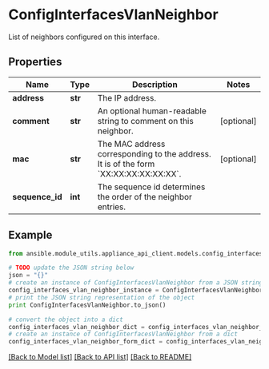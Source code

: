 # ConfigInterfacesVlanNeighbor

List of neighbors configured on this interface.

## Properties

Name | Type | Description | Notes
------------ | ------------- | ------------- | -------------
**address** | **str** | The IP address. | 
**comment** | **str** | An optional human-readable string to comment on this neighbor. | [optional] 
**mac** | **str** | The MAC address corresponding to the address. It is of the form &#x60;XX:XX:XX:XX:XX:XX&#x60;. | [optional] 
**sequence_id** | **int** | The sequence id determines the order of the neighbor entries. | 

## Example

```python
from ansible.module_utils.appliance_api_client.models.config_interfaces_vlan_neighbor import ConfigInterfacesVlanNeighbor

# TODO update the JSON string below
json = "{}"
# create an instance of ConfigInterfacesVlanNeighbor from a JSON string
config_interfaces_vlan_neighbor_instance = ConfigInterfacesVlanNeighbor.from_json(json)
# print the JSON string representation of the object
print ConfigInterfacesVlanNeighbor.to_json()

# convert the object into a dict
config_interfaces_vlan_neighbor_dict = config_interfaces_vlan_neighbor_instance.to_dict()
# create an instance of ConfigInterfacesVlanNeighbor from a dict
config_interfaces_vlan_neighbor_form_dict = config_interfaces_vlan_neighbor.from_dict(config_interfaces_vlan_neighbor_dict)
```
[[Back to Model list]](../README.md#documentation-for-models) [[Back to API list]](../README.md#documentation-for-api-endpoints) [[Back to README]](../README.md)


